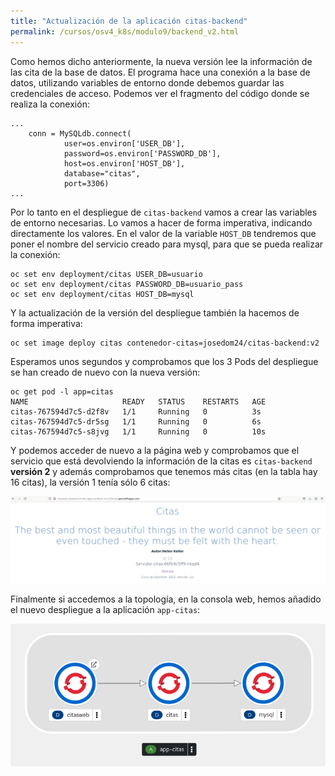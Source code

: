 ```yaml
---
title: "Actualización de la aplicación citas-backend"
permalink: /cursos/osv4_k8s/modulo9/backend_v2.html
---
```


Como hemos dicho anteriormente, la nueva versión lee la información de las cita de la base de datos. El programa hace una conexión a la base de datos, utilizando variables de entorno donde debemos guardar las credenciales de acceso. Podemos ver el fragmento del código donde se realiza la conexión:

```
...
    conn = MySQLdb.connect(
            user=os.environ['USER_DB'],
            password=os.environ['PASSWORD_DB'],
            host=os.environ['HOST_DB'],
            database="citas",
            port=3306)
...
```

Por lo tanto en el despliegue de `citas-backend` vamos a crear las variables de entorno necesarias. Lo vamos a hacer de forma imperativa, indicando directamente los valores. En el valor de la variable `HOST_DB` tendremos que poner el nombre del servicio creado para mysql, para que se pueda realizar la conexión:

    oc set env deployment/citas USER_DB=usuario
    oc set env deployment/citas PASSWORD_DB=usuario_pass
    oc set env deployment/citas HOST_DB=mysql

Y la actualización de la versión del despliegue también la hacemos de forma imperativa:

    oc set image deploy citas contenedor-citas=josedom24/citas-backend:v2

Esperamos unos segundos y comprobamos que los 3 Pods del despliegue se han creado de nuevo con la nueva versión:

    oc get pod -l app=citas
    NAME                     READY   STATUS    RESTARTS   AGE
    citas-767594d7c5-d2f8v   1/1     Running   0          3s
    citas-767594d7c5-dr5sg   1/1     Running   0          6s
    citas-767594d7c5-s8jvg   1/1     Running   0          10s

Y podemos acceder de nuevo a la página web y comprobamos que el servicio que está devolviendo la información de la citas es `citas-backend` **versión 2** y además comprobamos que tenemos más citas (en la tabla hay 16 citas), la versión 1 tenía sólo 6 citas:

![citas](img/citas4.png)

Finalmente si accedemos a la topología, en la consola web, hemos añadido el nuevo despliegue a la aplicación `app-citas`:

![citas](img/citas5.png)